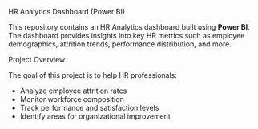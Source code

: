  HR Analytics Dashboard (Power BI)

This repository contains an HR Analytics dashboard built using **Power BI**. The dashboard provides insights into key HR metrics such as employee demographics, attrition trends, performance distribution, and more. 

 Project Overview

The goal of this project is to help HR professionals:
- Analyze employee attrition rates
- Monitor workforce composition
- Track performance and satisfaction levels
- Identify areas for organizational improvement
